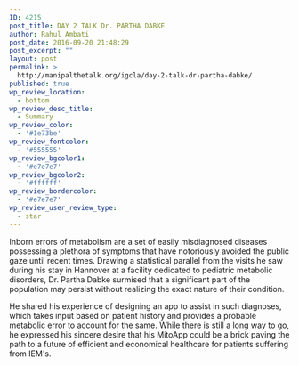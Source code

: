 ```yaml
---
ID: 4215
post_title: DAY 2 TALK Dr. PARTHA DABKE
author: Rahul Ambati
post_date: 2016-09-20 21:48:29
post_excerpt: ""
layout: post
permalink: >
  http://manipalthetalk.org/igcla/day-2-talk-dr-partha-dabke/
published: true
wp_review_location:
  - bottom
wp_review_desc_title:
  - Summary
wp_review_color:
  - '#1e73be'
wp_review_fontcolor:
  - '#555555'
wp_review_bgcolor1:
  - '#e7e7e7'
wp_review_bgcolor2:
  - '#ffffff'
wp_review_bordercolor:
  - '#e7e7e7'
wp_review_user_review_type:
  - star
---
```

Inborn errors of metabolism are a set of easily misdiagnosed diseases possessing a plethora of symptoms that have notoriously avoided the public gaze until recent times. Drawing a statistical parallel from the visits he saw during his stay in Hannover at a facility dedicated to pediatric metabolic disorders, Dr. Partha Dabke surmised that a significant part of the population may persist without realizing the exact nature of their condition.

He shared his experience of designing an app to assist in such diagnoses, which takes input based on patient history and provides a probable metabolic error to account for the same. While there is still a long way to go, he expressed his sincere desire that his MitoApp could be a brick paving the path to a future of efficient and economical healthcare for patients suffering from IEM's.